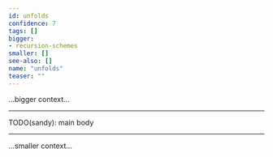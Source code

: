 ```yaml
---
id: unfolds
confidence: 7
tags: []
bigger:
- recursion-schemes
smaller: []
see-also: []
name: "unfolds"
teaser: ""
---
```



...bigger context...

---

TODO(sandy): main body

---

...smaller context...

